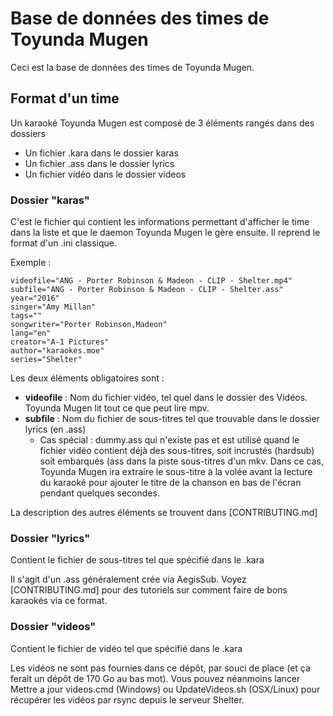 ﻿# Base de données des times de Toyunda Mugen

Ceci est la base de données des times de Toyunda Mugen. 

## Format d'un time

Un karaoké Toyunda Mugen est composé de 3 éléments rangés dans des dossiers

* Un fichier .kara dans le dossier karas
* Un fichier .ass dans le dossier lyrics
* Un fichier vidéo dans le dossier videos

### Dossier "karas"

C'est le fichier qui contient les informations permettant d'afficher le time dans la liste et que le daemon Toyunda Mugen le gère ensuite. Il reprend le format d'un .ini classique.

Exemple :
```
videofile="ANG - Porter Robinson & Madeon - CLIP - Shelter.mp4"
subfile="ANG - Porter Robinson & Madeon - CLIP - Shelter.ass"
year="2016"
singer="Amy Millan"
tags=""
songwriter="Porter Robinson,Madeon"
lang="en"
creator="A-1 Pictures"
author="karaokes.moe"
series="Shelter"
```

Les deux éléments obligatoires sont :

* **videofile** : Nom du fichier vidéo, tel quel dans le dossier des Vidéos. Toyunda Mugen lit tout ce que peut lire mpv.
* **subfile** : Nom du fichier de sous-titres tel que trouvable dans le dossier lyrics (en .ass)
	* Cas spécial : dummy.ass qui n'existe pas et est utilisé quand le fichier vidéo contient déjà des sous-titres, soit incrustés (hardsub) soit embarqués (ass dans la piste sous-titres d'un mkv. Dans ce cas, Toyunda Mugen ira extraire le sous-titre à la volée avant la lecture du karaoké pour ajouter le titre de la chanson en bas de l'écran pendant quelques secondes.

La description des autres éléments se trouvent dans [CONTRIBUTING.md]

### Dossier "lyrics"

Contient le fichier de sous-titres tel que spécifié dans le .kara

Il s'agit d'un .ass généralement crée via AegisSub. Voyez [CONTRIBUTING.md] pour des tutoriels sur comment faire de bons karaokés via ce format.

### Dossier "videos"

Contient le fichier de vidéo tel que spécifié dans le .kara

Les vidéos ne sont pas fournies dans ce dépôt, par souci de place (et ça ferait un dépôt de 170 Go au bas mot). Vous pouvez néanmoins lancer Mettre a jour videos.cmd (Windows) ou UpdateVideos.sh (OSX/Linux) pour récupérer les vidéos par rsync depuis le serveur Shelter.

